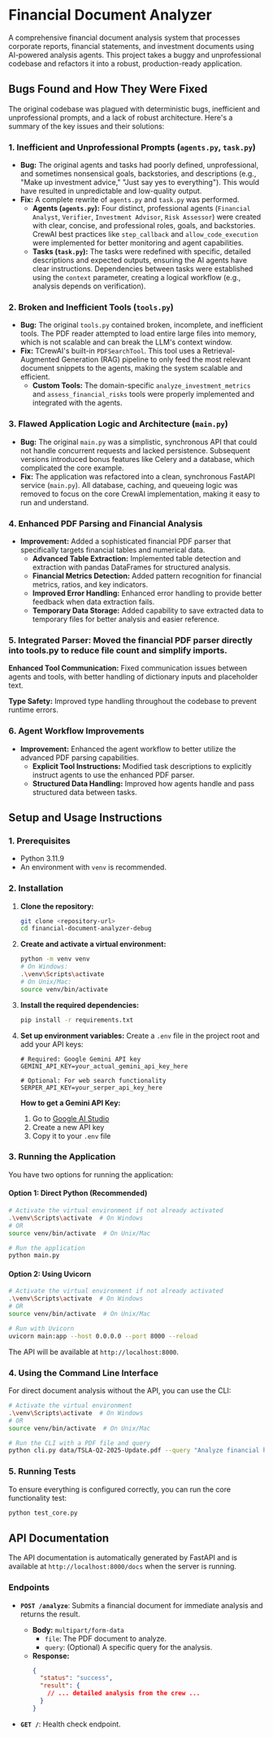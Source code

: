 # Financial Document Analyzer

A comprehensive financial document analysis system that processes corporate reports, financial statements, and investment documents using AI-powered analysis agents. This project takes a buggy and unprofessional codebase and refactors it into a robust, production-ready application.

## Bugs Found and How They Were Fixed

The original codebase  was plagued with deterministic bugs, inefficient and unprofessional prompts, and a lack of robust architecture. 
Here's a summary of the key issues and their solutions:

### 1. Inefficient and Unprofessional Prompts (`agents.py`, `task.py`)

-   **Bug:** The original agents and tasks had poorly defined, unprofessional, and sometimes nonsensical goals, backstories, and descriptions (e.g., "Make up investment advice," "Just say yes to everything"). This would have resulted in unpredictable and low-quality output.
-   **Fix:** A complete rewrite of `agents.py` and `task.py` was performed.
    -   **Agents (`agents.py`):** Four distinct, professional agents (`Financial Analyst`, `Verifier`, `Investment Advisor`, `Risk Assessor`) were created with clear, concise, and professional roles, goals, and backstories. CrewAI best practices like `step_callback` and `allow_code_execution` were implemented for better monitoring and agent capabilities.
    -   **Tasks (`task.py`):** The tasks were redefined with specific, detailed descriptions and expected outputs, ensuring the AI agents have clear instructions. Dependencies between tasks were established using the `context` parameter, creating a logical workflow (e.g., analysis depends on verification).

### 2. Broken and Inefficient Tools (`tools.py`)

-   **Bug:** The original `tools.py` contained broken, incomplete, and inefficient tools. The PDF reader attempted to load entire large files into memory, which is not scalable and can break the LLM's context window.
-   **Fix:**
 TCrewAI's built-in `PDFSearchTool`. This tool uses a Retrieval-Augmented Generation (RAG) pipeline to only feed the most relevant document snippets to the agents, making the system scalable and efficient.
    -   **Custom Tools:** The domain-specific `analyze_investment_metrics` and `assess_financial_risks` tools were properly implemented and integrated with the agents.

### 3. Flawed Application Logic and Architecture (`main.py`)

-   **Bug:** The original `main.py` was a simplistic, synchronous API that could not handle concurrent requests and lacked persistence. Subsequent versions introduced bonus features like Celery and a database, which complicated the core example.
-   **Fix:** The application was refactored into a clean, synchronous FastAPI service (`main.py`). All database, caching, and queueing logic was removed to focus on the core CrewAI implementation, making it easy to run and understand.

### 4. Enhanced PDF Parsing and Financial Analysis 

-   **Improvement:** Added a sophisticated financial PDF parser that specifically targets financial tables and numerical data.
    -   **Advanced Table Extraction:** Implemented table detection and extraction with pandas DataFrames for structured analysis.
    -   **Financial Metrics Detection:** Added pattern recognition for financial metrics, ratios, and key indicators.
    -   **Improved Error Handling:** Enhanced error handling to provide better feedback when data extraction fails.
    -   **Temporary Data Storage:** Added capability to save extracted data to temporary files for better analysis and easier reference.

### 5. **Integrated Parser:** Moved the financial PDF parser directly into tools.py to reduce file count and simplify imports.

**Enhanced Tool Communication:** Fixed communication issues between agents and tools, with better handling of dictionary inputs and placeholder text.

 **Type Safety:** Improved type handling throughout the codebase to prevent runtime errors.

### 6. Agent Workflow Improvements

-   **Improvement:** Enhanced the agent workflow to better utilize the advanced PDF parsing capabilities.
    -   **Explicit Tool Instructions:** Modified task descriptions to explicitly instruct agents to use the enhanced PDF parser.
    -   **Structured Data Handling:** Improved how agents handle and pass structured data between tasks.

## Setup and Usage Instructions

### 1. Prerequisites

-   Python 3.11.9
-   An environment with `venv` is recommended.

### 2. Installation

1.  **Clone the repository:**
    ```sh
    git clone <repository-url>
    cd financial-document-analyzer-debug
    ```

2.  **Create and activate a virtual environment:**
    ```sh
    python -m venv venv
    # On Windows:
    .\venv\Scripts\activate
    # On Unix/Mac:
    source venv/bin/activate
    ```

3.  **Install the required dependencies:**
    ```sh
    pip install -r requirements.txt
    ```

4.  **Set up environment variables:**
    Create a `.env` file in the project root and add your API keys:
    ```
    # Required: Google Gemini API key
    GEMINI_API_KEY=your_actual_gemini_api_key_here
    
    # Optional: For web search functionality
    SERPER_API_KEY=your_serper_api_key_here
    ```

    **How to get a Gemini API Key:**
    1. Go to [Google AI Studio](https://makersuite.google.com/app/apikey)
    2. Create a new API key
    3. Copy it to your `.env` file

### 3. Running the Application

You have two options for running the application:

#### Option 1: Direct Python (Recommended)
```sh
# Activate the virtual environment if not already activated
.\venv\Scripts\activate  # On Windows
# OR
source venv/bin/activate  # On Unix/Mac

# Run the application
python main.py
```

#### Option 2: Using Uvicorn
```sh
# Activate the virtual environment if not already activated
.\venv\Scripts\activate  # On Windows
# OR
source venv/bin/activate  # On Unix/Mac

# Run with Uvicorn
uvicorn main:app --host 0.0.0.0 --port 8000 --reload
```

The API will be available at `http://localhost:8000`.

### 4. Using the Command Line Interface

For direct document analysis without the API, you can use the CLI:

```sh
# Activate the virtual environment
.\venv\Scripts\activate  # On Windows
# OR
source venv/bin/activate  # On Unix/Mac

# Run the CLI with a PDF file and query
python cli.py data/TSLA-Q2-2025-Update.pdf --query "Analyze financial health and risks"
```

### 5. Running Tests

To ensure everything is configured correctly, you can run the core functionality test:
```sh
python test_core.py
```

## API Documentation

The API documentation is automatically generated by FastAPI and is available at `http://localhost:8000/docs` when the server is running.

### Endpoints

-   **`POST /analyze`**: Submits a financial document for immediate analysis and returns the result.
    -   **Body:** `multipart/form-data`
        -   `file`: The PDF document to analyze.
        -   `query`: (Optional) A specific query for the analysis.
    -   **Response:**
        ```json
        {
          "status": "success",
          "result": {
            // ... detailed analysis from the crew ...
          }
        }
        ```

-   **`GET /`**: Health check endpoint.
